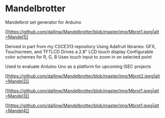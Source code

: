 # Mandelbrotter
Mandelbrot set generator for Arduino

[[https://github.com/dallinw/Mandelbrotter/blob/master/img/Mbrot1.jpeg|alt=Mandel1]]

Derived in part from my CSCE313 repository
Using Adafruit libraries: GFX, Touchscreen, and TFTLCD
Drives a 2.8" LCD touch display
Configurable color schemes for R, G, B
Uses touch input to zoom in on selected point

Used to evaluate Arduino Uno as a platform for upcoming ISEC projects

[[https://github.com/dallinw/Mandelbrotter/blob/master/img/Mbrot2.jpeg|alt=Mandel2]]

[[https://github.com/dallinw/Mandelbrotter/blob/master/img/Mbrot1.jpeg|alt=Mandel3]]

[[https://github.com/dallinw/Mandelbrotter/blob/master/img/Mbrot1.jpeg|alt=Mandel4]]



